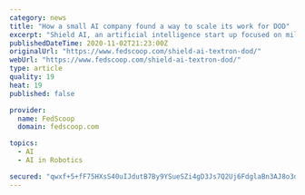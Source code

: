 ```yaml
---
category: news
title: "How a small AI company found a way to scale its work for DOD"
excerpt: "Shield AI, an artificial intelligence start up focused on military work, has found a tried-and-true way to scaling its work with the DOD."
publishedDateTime: 2020-11-02T21:23:00Z
originalUrl: "https://www.fedscoop.com/shield-ai-textron-dod/"
webUrl: "https://www.fedscoop.com/shield-ai-textron-dod/"
type: article
quality: 19
heat: 19
published: false

provider:
  name: FedScoop
  domain: fedscoop.com

topics:
  - AI
  - AI in Robotics

secured: "qwxf+5+fF75HXsS40uIJdutB7By9YSueSZi4gD3Js7Q2Uj6FdglaBn3AJ8o3dcIh9ff46tY12wFWFIvoycuoO9X4vCIMZBjIgH5AY6lvrmJQJwawnrskZ7Apontj9+OnAI1IPzugXG1horgJjSw5rnXvZo4CEGauKWw863vYAVwPgjG20S+TLOVm6hQ2juGOpdQrhIQgSwS3QZs5+lLHWgRfdUjiXalKdlLw3rCUy0Krhm7dW5bRlQ7UPd82XI0E/80XEfbQaXzt2Uru5SpEi2WctK4nnTGPy5fp33rO8mZjFI8ixJ0ICaSXo5Ml/a7ZfZ/pLju9qRqLnhpQSsV6STu0rCJjxJPHtyzPWpDuY+s=;/pLkdztm9423Js6WV8cJ/g=="
---
```


